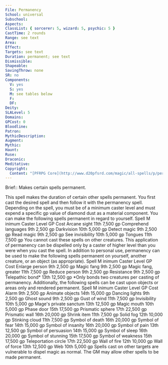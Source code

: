 ```yaml
---
File: Permanency
School: universal
Subschool: 
Aspects: 
ClassList: { sorcerer: 5, wizard: 5, psychic: 5 }
CastTime: 2 rounds
Range: see text
Area: 
Effect: 
Targets: see text
Duration: permanent; see text
Dismissible: 
Shapeable: 
SavingThrow: none
SR: no
Components:
  V: yes
  S: yes
  M: see tables below
  F: 
  DF: 
Deity: 
SLALevel: 5
Domains: 
GPCost: 0
Bloodline: 
Patron: 
MythicDescription: 
Augment: 
Mythic: 
Haunt: 
Ruse: 
Draconic: 
Meditative: 
Copyright:
  Content: "[PFRPG Core](http://www.d20pfsrd.com/magic/all-spells/p/permanency)"
---
```

Brief:: Makes certain spells permanent.

This spell makes the duration of certain other spells permanent. You first cast the desired spell and then follow it with the permanency spell. Depending on the spell, you must be of a minimum caster level and must expend a specific gp value of diamond dust as a material component. You can make the following spells permanent in regard to yourself. Spell M inimum Caster Level GP Cost Arcane sight 11th 7,500 gp Comprehend languages 9th 2,500 gp Darkvision 10th 5,000 gp Detect magic 9th 2,500 gp Read magic 9th 2,500 gp See invisibility 10th 5,000 gp Tongues 11th 7,500 gp You cannot cast these spells on other creatures. This application of permanency can be dispelled only by a caster of higher level than you were when you cast the spell. In addition to personal use, permanency can be used to make the following spells permanent on yourself, another creature, or an object (as appropriate). Spell M inimum Caster Level GP Cost Enlarge person 9th 2,500 gp Magic fang 9th 2,500 gp Magic fang, greater 11th 7,500 gp Reduce person 9th 2,500 gp Resistance 9th 2,500 gp Telepathic bond* 13th 12,500 gp *Only bonds two creatures per casting of permanency. Additionally, the following spells can be cast upon objects or areas only and rendered permanent. Spell M inimum Caster Level GP Cost Alarm 9th 2,500 gp Animate objects 14th 15,000 gp Dancing lights 9th 2,500 gp Ghost sound 9th 2,500 gp Gust of wind 11th 7,500 gp Invisibility 10th 5,000 gp Mage's private sanctum 13th 12,500 gp Magic mouth 10th 5,000 gp Phase door 15th 17,500 gp Prismatic sphere 17th 22,500 gp Prismatic wall 16th 20,000 gp Shrink item 11th 7,500 gp Solid fog 12th 10,000 gp Stinking cloud 11th 7,500 gp Symbol of death 16th 20,000 gp Symbol of fear 14th 15,000 gp Symbol of insanity 16th 20,000 gp Symbol of pain 13th 12,500 gp Symbol of persuasion 14th 15,000 gp Symbol of sleep 16th 20,000 gp Symbol of stunning 15th 17,500 gp Symbol of weakness 15th 17,500 gp Teleportation circle 17th 22,500 gp Wall of fire 12th 10,000 gp Wall of force 13th 12,500 gp Web 10th 5,000 gp Spells cast on other targets are vulnerable to dispel magic as normal. The GM may allow other spells to be made permanent.
